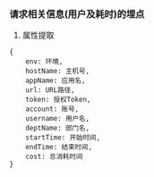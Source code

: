 ### 请求相关信息(用户及耗时)的埋点
1. 属性提取
```
{
	env: 环境,
	hostName: 主机号,
	appName: 应用名,
	url: URL路径,
	token: 授权Token,	
	account: 账号,
	username: 用户名,
	deptName: 部门名,
	startTime: 开始时间,
	endTime: 结束时间,
	cost: 总消耗时间
}
```
